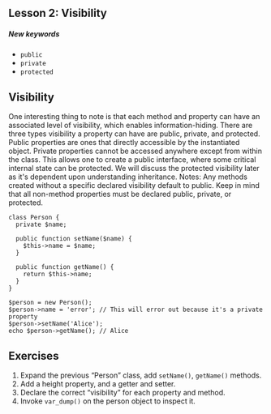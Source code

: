 ## Lesson 2: Visibility

##### New keywords
- `public`
- `private`
- `protected`

## Visibility

One interesting thing to note is that each method and property can have an associated level of visibility, which enables information-hiding. There are three types visibility a property can have are public, private, and protected.
Public properties are ones that directly accessible by the instantiated object.
Private properties cannot be accessed anywhere except from within the class. This allows one to create a public interface, where some critical internal state can be protected.
We will discuss the protected visibility later as it's dependent upon understanding inheritance.
Notes: Any methods created without a specific declared visibility default to public. Keep in mind that all non-method properties must be declared public, private, or protected.

```
class Person {
  private $name;

  public function setName($name) {
    $this->name = $name;
  }

  public function getName() {
    return $this->name;
  }
}

$person = new Person();
$person->name = 'error'; // This will error out because it's a private property
$person->setName('Alice');
echo $person->getName(); // Alice
```

## Exercises

1. Expand the previous “Person” class, add `setName()`, `getName()` methods.
2. Add a height property, and a getter and setter.
3. Declare the correct “visibility” for each property and method.
4. Invoke `var_dump()` on the person object to inspect it.
